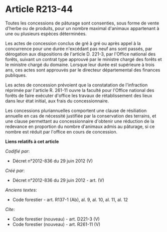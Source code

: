# Article R213-44

Toutes les concessions de pâturage sont consenties, sous forme de vente d'herbe ou de produits, pour un nombre maximal
d'animaux appartenant à une ou plusieurs espèces déterminées.

Les actes de concession conclus de gré à gré ou après appel à la concurrence pour une durée n'excédant pas neuf ans sont
passés, par dérogation aux dispositions de l'article D. 221-3, par l'Office national des forêts, suivant un contrat type
approuvé par le ministre chargé des forêts et le ministre chargé du domaine. Lorsque leur durée est supérieure à trois ans,
ces actes sont approuvés par le directeur départemental des finances publiques.

Les actes de concession prévoient que la constatation de l'infraction réprimée par l'article R. 261-11 ouvre la faculté pour
l'Office national des forêts de faire exécuter d'office les travaux de rétablissement des lieux dans leur état initial, aux
frais du concessionnaire.

Les concessions pluriannuelles comportent une clause de résiliation annuelle en cas de nécessité justifiée par la
conservation des terrains, et une clause permettant au concessionnaire d'obtenir une réduction de la redevance en proportion
du nombre d'animaux admis au pâturage, si ce nombre est réduit par l'office en cours de concession.

**Liens relatifs à cet article**

_Codifié par_:

  - Décret n°2012-836 du 29 juin 2012 (V)

_Créé par_:

  - Décret n°2012-836 du 29 juin 2012 - art. (V)

_Anciens textes_:

  - Code forestier - art. R137-1 (Ab), al. 9, al. 10, al. 11, al. 12

_Cite_:

  - Code forestier (nouveau) - art. D221-3 (V)
  - Code forestier (nouveau) - art. R261-11 (V)
